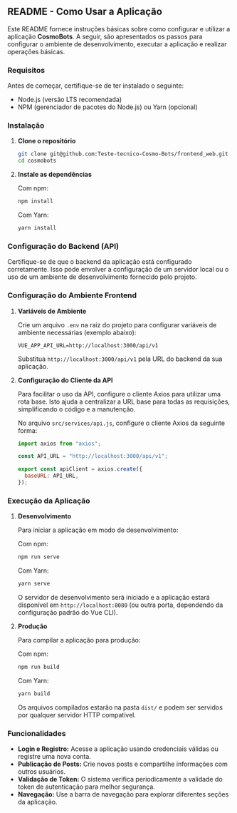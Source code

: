 ## README - Como Usar a Aplicação

Este README fornece instruções básicas sobre como configurar e utilizar a aplicação **CosmoBots**. A seguir, são apresentados os passos para configurar o ambiente de desenvolvimento, executar a aplicação e realizar operações básicas.

### Requisitos

Antes de começar, certifique-se de ter instalado o seguinte:

- Node.js (versão LTS recomendada)
- NPM (gerenciador de pacotes do Node.js) ou Yarn (opcional)

### Instalação

1. **Clone o repositório**

   ```bash
   git clone git@github.com:Teste-tecnico-Cosmo-Bots/frontend_web.git
   cd cosmobots
   ```

2. **Instale as dependências**

   Com npm:

   ```bash
   npm install
   ```

   Com Yarn:

   ```bash
   yarn install
   ```

### Configuração do Backend (API)

Certifique-se de que o backend da aplicação está configurado corretamente. Isso pode envolver a configuração de um servidor local ou o uso de um ambiente de desenvolvimento fornecido pelo projeto.

### Configuração do Ambiente Frontend

1. **Variáveis de Ambiente**

   Crie um arquivo `.env` na raiz do projeto para configurar variáveis de ambiente necessárias (exemplo abaixo):

   ```
   VUE_APP_API_URL=http://localhost:3000/api/v1
   ```

   Substitua `http://localhost:3000/api/v1` pela URL do backend da sua aplicação.

2. **Configuração do Cliente da API**

   Para facilitar o uso da API, configure o cliente Axios para utilizar uma rota base. Isto ajuda a centralizar a URL base para todas as requisições, simplificando o código e a manutenção.

   No arquivo `src/services/api.js`, configure o cliente Axios da seguinte forma:

   ```javascript
   import axios from "axios";

   const API_URL = "http://localhost:3000/api/v1";

   export const apiClient = axios.create({
     baseURL: API_URL,
   });
   ```

### Execução da Aplicação

1. **Desenvolvimento**

   Para iniciar a aplicação em modo de desenvolvimento:

   Com npm:

   ```bash
   npm run serve
   ```

   Com Yarn:

   ```bash
   yarn serve
   ```

   O servidor de desenvolvimento será iniciado e a aplicação estará disponível em `http://localhost:8080` (ou outra porta, dependendo da configuração padrão do Vue CLI).

2. **Produção**

   Para compilar a aplicação para produção:

   Com npm:

   ```bash
   npm run build
   ```

   Com Yarn:

   ```bash
   yarn build
   ```

   Os arquivos compilados estarão na pasta `dist/` e podem ser servidos por qualquer servidor HTTP compatível.

### Funcionalidades

- **Login e Registro:** Acesse a aplicação usando credenciais válidas ou registre uma nova conta.
- **Publicação de Posts:** Crie novos posts e compartilhe informações com outros usuários.
- **Validação de Token:** O sistema verifica periodicamente a validade do token de autenticação para melhor segurança.
- **Navegação:** Use a barra de navegação para explorar diferentes seções da aplicação.
